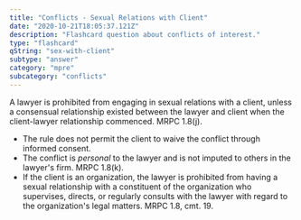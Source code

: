 ```yaml
---
title: "Conflicts - Sexual Relations with Client"
date: "2020-10-21T18:05:37.121Z"
description: "Flashcard question about conflicts of interest."
type: "flashcard"
qString: "sex-with-client"
subtype: "answer"
category: "mpre"
subcategory: "conflicts"
---
```


A lawyer is prohibited from engaging in sexual relations with a client, unless a consensual relationship existed between the lawyer and client when the client-lawyer relationship commenced. MRPC 1.8(j).
- The rule does not permit the client to waive the conflict through informed consent.
- The conflict is <i>personal</i> to the lawyer and is not imputed to others in the lawyer's firm. MRPC 1.8(k).
- If the client is an organization, the lawyer is prohibited from having a sexual relationship with a constituent of the organization who supervises, directs, or regularly consults with the lawyer with regard to the organization's legal matters. MRPC 1.8, cmt. 19.